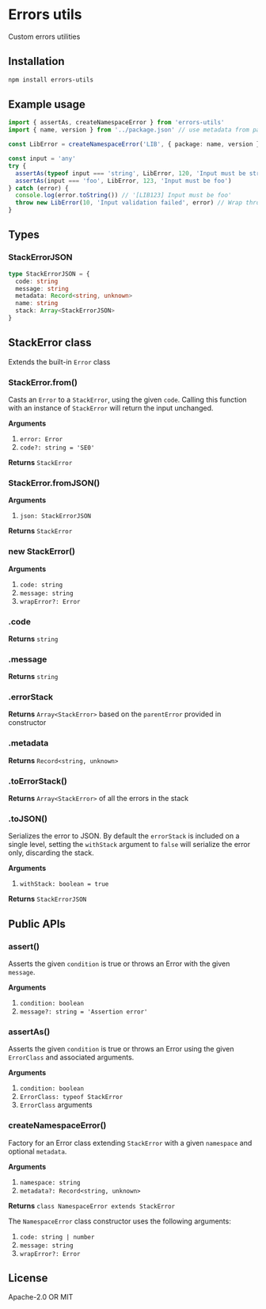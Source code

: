 # Errors utils

Custom errors utilities

## Installation

```sh
npm install errors-utils
```

## Example usage

```ts
import { assertAs, createNamespaceError } from 'errors-utils'
import { name, version } from '../package.json' // use metadata from package.json

const LibError = createNamespaceError('LIB', { package: name, version })

const input = 'any'
try {
  assertAs(typeof input === 'string', LibError, 120, 'Input must be string')
  assertAs(input === 'foo', LibError, 123, 'Input must be foo')
} catch (error) {
  console.log(error.toString()) // '[LIB123] Input must be foo'
  throw new LibError(10, 'Input validation failed', error) // Wrap thrown error
}
```

## Types

### StackErrorJSON

```ts
type StackErrorJSON = {
  code: string
  message: string
  metadata: Record<string, unknown>
  name: string
  stack: Array<StackErrorJSON>
}
```

## StackError class

Extends the built-in `Error` class

### StackError.from()

Casts an `Error` to a `StackError`, using the given `code`. Calling this function with an instance of `StackError` will return the input unchanged.

**Arguments**

1. `error: Error`
1. `code?: string = 'SE0'`

**Returns** `StackError`

### StackError.fromJSON()

**Arguments**

1. `json: StackErrorJSON`

**Returns** `StackError`

### new StackError()

**Arguments**

1. `code: string`
1. `message: string`
1. `wrapError?: Error`

### .code

**Returns** `string`

### .message

**Returns** `string`

### .errorStack

**Returns** `Array<StackError>` based on the `parentError` provided in constructor

### .metadata

**Returns** `Record<string, unknown>`

### .toErrorStack()

**Returns** `Array<StackError>` of all the errors in the stack

### .toJSON()

Serializes the error to JSON. By default the `errorStack` is included on a single level, setting the `withStack` argument to `false` will serialize the error only, discarding the stack.

**Arguments**

1. `withStack: boolean = true`

**Returns** `StackErrorJSON`

## Public APIs

### assert()

Asserts the given `condition` is true or throws an Error with the given `message`.

**Arguments**

1. `condition: boolean`
1. `message?: string = 'Assertion error'`

### assertAs()

Asserts the given `condition` is true or throws an Error using the given `ErrorClass` and associated arguments.

**Arguments**

1. `condition: boolean`
1. `ErrorClass: typeof StackError`
1. `ErrorClass` arguments

### createNamespaceError()

Factory for an Error class extending `StackError` with a given `namespace` and optional `metadata`.

**Arguments**

1. `namespace: string`
1. `metadata?: Record<string, unknown>`

**Returns** `class NamespaceError extends StackError`

The `NamespaceError` class constructor uses the following arguments:

1. `code: string | number`
1. `message: string`
1. `wrapError?: Error`

## License

Apache-2.0 OR MIT
